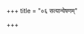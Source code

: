 +++
title = "०६ सत्यान्वेषणम्"

+++
<div class="js_include" url="/AgamaH_vaiShNavaH/rAmAnuja-sampradAyaH/tattvam/navya-mangala-varadAchAryaH/06_satyAnveShaNam/"  newLevelForH1="5" includeTitle="false"> </div>  
